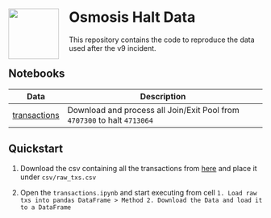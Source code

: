 <h1>
    <img src="https://docs.osmosis.zone/img/osmologo.svg" align="left" width="100" style="margin-right: 20px"/>
    Osmosis Halt Data
</h1>

This repository contains the code to reproduce the data used after the v9 incident.

## Notebooks 

| Data                                 | Description                                                              |
|--------------------------------------|--------------------------------------------------------------------------|
| [transactions](./transactions.ipynb) | Download and process all Join/Exit Pool from `4707300` to halt `4713064` |


## Quickstart

1. Download the csv containing all the transactions from [here](https://fra1.digitaloceanspaces.com/osmosis-halt-data/csv/tx/raw_txs.tar.gz) and place it under `csv/raw_txs.csv`

2. Open the `transactions.ipynb` and start executing from cell `1. Load raw txs into pandas DataFrame > Method 2. Download the Data and load it to a DataFrame`
